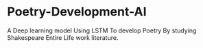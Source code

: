 # Poetry-Development-AI
A Deep learning model Using LSTM To develop Poetry By studying Shakespeare Entire Life work literature. 
